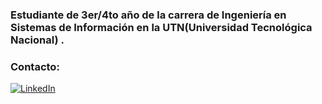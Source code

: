### Estudiante de 3er/4to año de la carrera de Ingeniería en Sistemas de Información en la UTN(Universidad Tecnológica Nacional) .

### Contacto:
[![LinkedIn](https://img.shields.io/badge/LinkedIn-0077B5?style=for-the-badge&logo=linkedin&logoColor=white)](https://www.linkedin.com/in/bordajuan)
